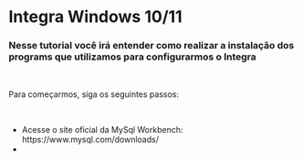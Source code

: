 # Integra Windows 10/11
<h3> Nesse tutorial você irá entender como realizar a instalação dos programs que utilizamos para configurarmos o Integra </h3>
<br>
<p>Para começarmos, siga os seguintes passos:</p>
<br>
<ul>
  <li>
    Acesse o site oficial da MySql Workbench: <a hef>https://www.mysql.com/downloads/</a>
  </li>
  <li>
    
  </li>
</ul>

